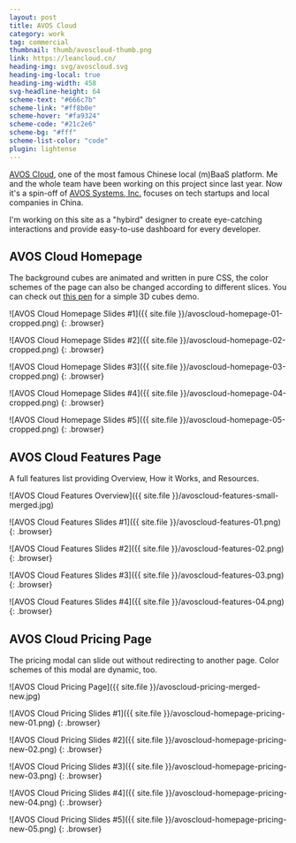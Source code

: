 ```yaml
---
layout: post
title: AVOS Cloud
category: work
tag: commercial
thumbnail: thumb/avoscloud-thumb.png
link: https://leancloud.cn/
heading-img: svg/avoscloud.svg
heading-img-local: true
heading-img-width: 458
svg-headline-height: 64
scheme-text: "#666c7b"
scheme-link: "#ff8b0e"
scheme-hover: "#fa9324"
scheme-code: "#21c2e6"
scheme-bg: "#fff"
scheme-list-color: "code"
plugin: lightense
---
```


[AVOS Cloud](https://leancloud.cn), one of the most famous Chinese local (m)BaaS platform. Me and the whole team have been working on this project since last year. Now it's a spin-off of [AVOS Systems, Inc.](https://web.archive.org/web/20131201010958/http://www.avos.com/) focuses on tech startups and local companies in China.

I'm working on this site as a "hybird" designer to create eye-catching interactions and provide easy-to-use dashboard for every developer.

## AVOS Cloud Homepage

The background cubes are animated and written in pure CSS, the color schemes of the page can also be changed according to different slices. You can check out [this pen](https://codepen.io/sparanoid/pen/axiKF) for a simple 3D cubes demo.

![AVOS Cloud Homepage Slides #1]({{ site.file }}/avoscloud-homepage-01-cropped.png)
{: .browser}

![AVOS Cloud Homepage Slides #2]({{ site.file }}/avoscloud-homepage-02-cropped.png)
{: .browser}

![AVOS Cloud Homepage Slides #3]({{ site.file }}/avoscloud-homepage-03-cropped.png)
{: .browser}

![AVOS Cloud Homepage Slides #4]({{ site.file }}/avoscloud-homepage-04-cropped.png)
{: .browser}

![AVOS Cloud Homepage Slides #5]({{ site.file }}/avoscloud-homepage-05-cropped.png)
{: .browser}

## AVOS Cloud Features Page

A full features list providing Overview, How it Works, and Resources.

![AVOS Cloud Features Overview]({{ site.file }}/avoscloud-features-small-merged.jpg)

![AVOS Cloud Features Slides #1]({{ site.file }}/avoscloud-features-01.png)
{: .browser}

![AVOS Cloud Features Slides #2]({{ site.file }}/avoscloud-features-02.png)
{: .browser}

![AVOS Cloud Features Slides #3]({{ site.file }}/avoscloud-features-03.png)
{: .browser}

![AVOS Cloud Features Slides #4]({{ site.file }}/avoscloud-features-04.png)
{: .browser}

## AVOS Cloud Pricing Page

The pricing modal can slide out without redirecting to another page. Color schemes of this modal are dynamic, too.

![AVOS Cloud Pricing Page]({{ site.file }}/avoscloud-pricing-merged-new.jpg)

![AVOS Cloud Pricing Slides #1]({{ site.file }}/avoscloud-homepage-pricing-new-01.png)
{: .browser}

![AVOS Cloud Pricing Slides #2]({{ site.file }}/avoscloud-homepage-pricing-new-02.png)
{: .browser}

![AVOS Cloud Pricing Slides #3]({{ site.file }}/avoscloud-homepage-pricing-new-03.png)
{: .browser}

![AVOS Cloud Pricing Slides #4]({{ site.file }}/avoscloud-homepage-pricing-new-04.png)
{: .browser}

![AVOS Cloud Pricing Slides #5]({{ site.file }}/avoscloud-homepage-pricing-new-05.png)
{: .browser}
